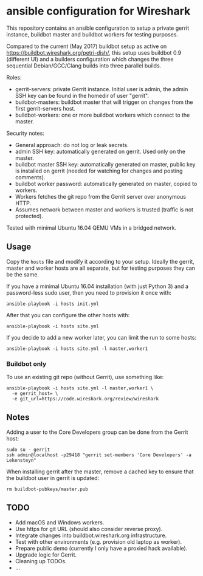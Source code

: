 # ansible configuration for Wireshark
This repository contains an ansible configuration to setup a private gerrit
instance, buildbot master and buildbot workers for testing purposes.

Compared to the current (May 2017) buildbot setup as active on
https://buildbot.wireshark.org/petri-dish/, this setup uses buildbot 0.9
(different UI) and a builders configuration which changes the three sequential
Debian/GCC/Clang builds into three parallel builds.

Roles:

 - gerrit-servers: private Gerrit instance. Initial user is admin, the admin SSH
   key can be found in the homedir of user "gerrit".
 - buildbot-masters: buildbot master that will trigger on changes from the first
   gerrit-servers host.
 - buildbot-workers: one or more buildbot workers which connect to the master.

Security notes:

 - General approach: do not log or leak secrets.
 - admin SSH key: automatically generated on gerrit. Used only on the master.
 - buildbot master SSH key: automatically generated on master, public key is
   installed on gerrit (needed for watching for changes and posting comments).
 - buildbot worker password: automatically generated on master, copied to
   workers.
 - Workers fetches the git repo from the Gerrit server over anonymous HTTP.
 - Assumes network between master and workers is trusted (traffic is not
   protected).

Tested with minimal Ubuntu 16.04 QEMU VMs in a bridged network.

## Usage
Copy the `hosts` file and modify it according to your setup. Ideally the gerrit,
master and worker hosts are all separate, but for testing purposes they can be
the same.

If you have a minimal Ubuntu 16.04 installation (with just Python 3) and a
password-less sudo user, then you need to provision it once with:

    ansible-playbook -i hosts init.yml

After that you can configure the other hosts with:

    ansible-playbook -i hosts site.yml

If you decide to add a new worker later, you can limit the run to some hosts:

    ansible-playbook -i hosts site.yml -l master,worker1

### Buildbot only
To use an existing git repo (without Gerrit), use something like:

    ansible-playbook -i hosts site.yml -l master,worker1 \
      -e gerrit_host= \
      -e git_url=https://code.wireshark.org/review/wireshark

## Notes
Adding a user to the Core Developers group can be done from the Gerrit host:

    sudo su - gerrit
    ssh admin@localhost -p29418 "gerrit set-members 'Core Developers' -a Lekensteyn"

When installing gerrit after the master, remove a cached key to ensure that the
buildbot user in gerrit is updated:

    rm buildbot-pubkeys/master.pub

## TODO
 - Add macOS and Windows workers.
 - Use https for git URL (should also consider reverse proxy).
 - Integrate changes into buildbot.wireshark.org infrastructure.
 - Test with other environments (e.g. provision old laptop as worker).
 - Prepare public demo (currently I only have a proxied hack available).
 - Upgrade logic for Gerrit.
 - Cleaning up TODOs.
 - ...
